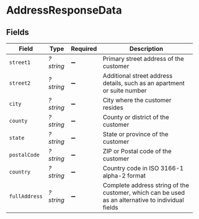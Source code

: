 # AddressResponseData


## Fields

| Field                                                                                             | Type                                                                                              | Required                                                                                          | Description                                                                                       |
| ------------------------------------------------------------------------------------------------- | ------------------------------------------------------------------------------------------------- | ------------------------------------------------------------------------------------------------- | ------------------------------------------------------------------------------------------------- |
| `street1`                                                                                         | *?string*                                                                                         | :heavy_minus_sign:                                                                                | Primary street address of the customer                                                            |
| `street2`                                                                                         | *?string*                                                                                         | :heavy_minus_sign:                                                                                | Additional street address details, such as an apartment or suite number                           |
| `city`                                                                                            | *?string*                                                                                         | :heavy_minus_sign:                                                                                | City where the customer resides                                                                   |
| `county`                                                                                          | *?string*                                                                                         | :heavy_minus_sign:                                                                                | County or district of the customer                                                                |
| `state`                                                                                           | *?string*                                                                                         | :heavy_minus_sign:                                                                                | State or province of the customer                                                                 |
| `postalCode`                                                                                      | *?string*                                                                                         | :heavy_minus_sign:                                                                                | ZIP or Postal code of the customer                                                                |
| `country`                                                                                         | *?string*                                                                                         | :heavy_minus_sign:                                                                                | Country code in ISO 3166-1 alpha-2 format                                                         |
| `fullAddress`                                                                                     | *?string*                                                                                         | :heavy_minus_sign:                                                                                | Complete address string of the customer, which can be used as an alternative to individual fields |